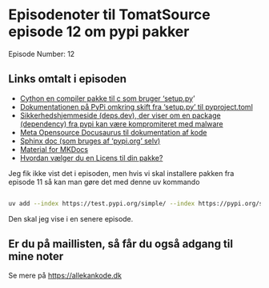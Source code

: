 # Episodenoter til TomatSource episode 12 om pypi pakker

Episode Number: 12

## Links omtalt i episoden

- [Cython en compiler pakke til c som bruger ‘setup.py](https://pypi.org/project/Cython/#files)’
- [Dokumentationen på PyPi omkring skift fra ‘setup.py’ til pyproject.toml](https://packaging.python.org/en/latest/guides/modernize-setup-py-project/)
- [Sikkerhedshjemmeside (deps.dev), der viser om en package (dependency) fra pypi kan være kompromiteret med malware](https://deps.dev/)
- [Meta Opensource Docusaurus til dokumentation af kode](https://docusaurus.io/)
- [Sphinx doc (som bruges af ‘pypi.org’ selv)](https://www.sphinx-doc.org/en/master/index.html)
- [Material for MKDocs](https://squidfunk.github.io/mkdocs-material/)
- [Hvordan vælger du en Licens til din pakke?](https://choosealicense.com/)

Jeg fik ikke vist det i episoden, men hvis vi skal installere pakken fra episode 11 så kan man gøre det med denne uv kommando

```bash

uv add --index https://test.pypi.org/simple/ --index https://pypi.org/simple/ --index-strategy unsafe-best-match tomatsource11
```

Den skal jeg vise i en senere episode.

## Er du på maillisten, så får du også adgang til mine noter

Se mere på https://allekankode.dk